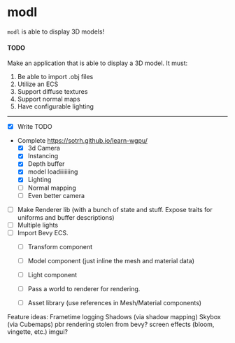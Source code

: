 # modl
`modl` is able to display 3D models!

#### TODO
Make an application that is able to display a 3D model. 
It must:
1. Be able to import .obj files
2. Utilize an ECS
3. Support diffuse textures
4. Support normal maps
5. Have configurable lighting
---

- [x] Write TODO
- Complete https://sotrh.github.io/learn-wgpu/
  - [x] 3d Camera
  - [x] Instancing
  - [x] Depth buffer
  - [x] model loadiiiiiiing
  - [x] Lighting
  - [ ] Normal mapping
  - [ ] Even better camera
- [ ] Make Renderer lib (with a bunch of state and stuff. Expose traits for uniforms and buffer descriptions)
- [ ] Multiple lights
- [ ] Import Bevy ECS. 
  - [ ] Transform component
  - [ ] Model component (just inline the mesh and material data)
  - [ ] Light component
  - [ ] Pass a world to renderer for rendering.
  - [ ] Asset library (use references in Mesh/Material components)


Feature ideas:
Frametime logging
Shadows (via shadow mapping)
Skybox (via Cubemaps)
pbr rendering stolen from bevy?
screen effects (bloom, vingette, etc.)
imgui?
